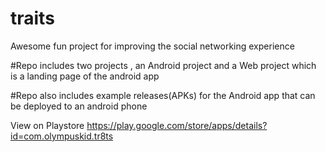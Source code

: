 # traits
Awesome fun project for improving the social networking experience

#Repo includes two projects , an Android project and a Web project which is a landing page of the android app

#Repo also includes example releases(APKs) for the Android app that can be deployed to an android phone

View on Playstore https://play.google.com/store/apps/details?id=com.olympuskid.tr8ts

